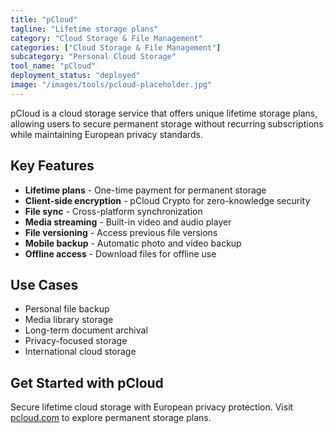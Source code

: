 ```yaml
---
title: "pCloud"
tagline: "Lifetime storage plans"
category: "Cloud Storage & File Management"
categories: ["Cloud Storage & File Management"]
subcategory: "Personal Cloud Storage"
tool_name: "pCloud"
deployment_status: "deployed"
image: "/images/tools/pcloud-placeholder.jpg"
---
```

pCloud is a cloud storage service that offers unique lifetime storage plans, allowing users to secure permanent storage without recurring subscriptions while maintaining European privacy standards.

## Key Features

- **Lifetime plans** - One-time payment for permanent storage
- **Client-side encryption** - pCloud Crypto for zero-knowledge security
- **File sync** - Cross-platform synchronization
- **Media streaming** - Built-in video and audio player
- **File versioning** - Access previous file versions
- **Mobile backup** - Automatic photo and video backup
- **Offline access** - Download files for offline use

## Use Cases

- Personal file backup
- Media library storage
- Long-term document archival
- Privacy-focused storage
- International cloud storage

## Get Started with pCloud

Secure lifetime cloud storage with European privacy protection. Visit [pcloud.com](https://www.pcloud.com) to explore permanent storage plans.